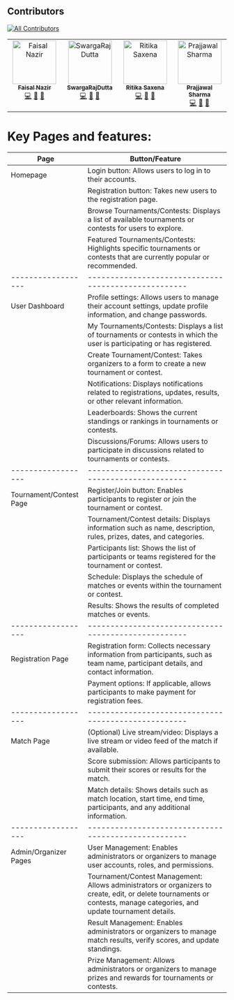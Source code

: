 ## Contributors
<!-- ALL-CONTRIBUTORS-BADGE:START - Do not remove or modify this section -->
[![All Contributors](https://img.shields.io/badge/all_contributors-4-orange.svg?style=flat-square)](#contributors-)
<!-- ALL-CONTRIBUTORS-BADGE:END -->

<!-- ALL-CONTRIBUTORS-LIST:START - Do not remove or modify this section -->
<!-- prettier-ignore-start -->
<!-- markdownlint-disable -->
<table>
  <tbody>
    <tr>
      <td align="center" valign="top" width="14.28%"><a href="https://github.com/faisalnazir7"><img src="https://avatars.githubusercontent.com/u/76447944?v=4?s=100" width="100px;" alt="Faisal Nazir"/><br /><sub><b>Faisal Nazir</b></sub></a><br /><a href="https://github.com/faisalnazir7/battleHost-frontend/commits?author=faisalnazir7" title="Code">💻</a> <a href="https://github.com/faisalnazir7/battleHost-frontend/commits?author=faisalnazir7" title="Documentation">📖</a> <a href="#maintenance-faisalnazir7" title="Maintenance">🚧</a></td>
      <td align="center" valign="top" width="14.28%"><a href="https://github.com/Swarga-codes"><img src="https://avatars.githubusercontent.com/u/72154312?v=4?s=100" width="100px;" alt="SwargaRajDutta"/><br /><sub><b>SwargaRajDutta</b></sub></a><br /><a href="https://github.com/faisalnazir7/battleHost-frontend/commits?author=Swarga-codes" title="Code">💻</a> <a href="https://github.com/faisalnazir7/battleHost-frontend/commits?author=Swarga-codes" title="Documentation">📖</a> <a href="#maintenance-Swarga-codes" title="Maintenance">🚧</a></td>
      <td align="center" valign="top" width="14.28%"><a href="https://github.com/Ritika091"><img src="https://avatars.githubusercontent.com/u/74368711?v=4?s=100" width="100px;" alt="Ritika Saxena"/><br /><sub><b>Ritika Saxena</b></sub></a><br /><a href="https://github.com/faisalnazir7/battleHost-frontend/commits?author=Ritika091" title="Code">💻</a> <a href="https://github.com/faisalnazir7/battleHost-frontend/commits?author=Ritika091" title="Documentation">📖</a> <a href="#maintenance-Ritika091" title="Maintenance">🚧</a></td>
      <td align="center" valign="top" width="14.28%"><a href="https://github.com/Prajjawal-Sharma"><img src="https://avatars.githubusercontent.com/u/78965341?v=4?s=100" width="100px;" alt="Prajjawal Sharma"/><br /><sub><b>Prajjawal Sharma</b></sub></a><br /><a href="https://github.com/faisalnazir7/battleHost-frontend/commits?author=Prajjawal-Sharma" title="Code">💻</a> <a href="https://github.com/faisalnazir7/battleHost-frontend/commits?author=Prajjawal-Sharma" title="Documentation">📖</a> <a href="#maintenance-Prajjawal-Sharma" title="Maintenance">🚧</a></td>
    </tr>
  </tbody>
</table>

<!-- markdownlint-restore -->
<!-- prettier-ignore-end -->

<!-- ALL-CONTRIBUTORS-LIST:END -->
<!-- prettier-ignore-start -->
<!-- markdownlint-disable -->

<!-- markdownlint-restore -->
<!-- prettier-ignore-end -->

<!-- ALL-CONTRIBUTORS-LIST:END -->


# Key Pages and features:

| Page               | Button/Feature                                        |
| ------------------ | ---------------------------------------------------- |
| Homepage                     | Login button: Allows users to log in to their accounts. |
|                    | Registration button: Takes new users to the registration page. |
|                    | Browse Tournaments/Contests: Displays a list of available tournaments or contests for users to explore. |
|                    | Featured Tournaments/Contests: Highlights specific tournaments or contests that are currently popular or recommended. |
| ------------------ | ---------------------------------------------------- |
| User Dashboard                   | Profile settings: Allows users to manage their account settings, update profile information, and change passwords. |
|                    | My Tournaments/Contests: Displays a list of tournaments or contests in which the user is participating or has registered. |
|                    | Create Tournament/Contest: Takes organizers to a form to create a new tournament or contest. |
|                    | Notifications: Displays notifications related to registrations, updates, results, or other relevant information. |
|                    | Leaderboards: Shows the current standings or rankings in tournaments or contests. |
|                    | Discussions/Forums: Allows users to participate in discussions related to tournaments or contests. |
| ------------------ | ---------------------------------------------------- |
| Tournament/Contest Page                   | Register/Join button: Enables participants to register or join the tournament or contest. |
|                    | Tournament/Contest details: Displays information such as name, description, rules, prizes, dates, and categories. |
|                    | Participants list: Shows the list of participants or teams registered for the tournament or contest. |
|                    | Schedule: Displays the schedule of matches or events within the tournament or contest. |
|                    | Results: Shows the results of completed matches or events. |
| ------------------ | ---------------------------------------------------- |
| Registration Page                   | Registration form: Collects necessary information from participants, such as team name, participant details, and contact information. |
|                    | Payment options: If applicable, allows participants to make payment for registration fees. |
| ------------------ | ---------------------------------------------------- |
| Match Page                    | (Optional) Live stream/video: Displays a live stream or video feed of the match if available. |
|                    | Score submission: Allows participants to submit their scores or results for the match. |
|                    | Match details: Shows details such as match location, start time, end time, participants, and any additional information. |
| ------------------ | ---------------------------------------------------- |
| Admin/Organizer Pages                   | User Management: Enables administrators or organizers to manage user accounts, roles, and permissions. |
|                    | Tournament/Contest Management: Allows administrators or organizers to create, edit, or delete tournaments or contests, manage categories, and update tournament details. |
|                    | Result Management: Enables administrators or organizers to manage match results, verify scores, and update standings. |
|                    | Prize Management: Allows administrators or organizers to manage prizes and rewards for tournaments or contests. |
